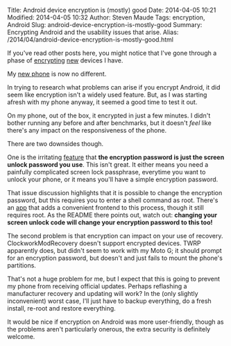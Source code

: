 Title: Android device encryption is (mostly) good
Date: 2014-04-05 10:21
Modified: 2014-04-05 10:32
Author: Steven Maude
Tags: encryption, Android
Slug: android-device-encryption-is-mostly-good
Summary: Encrypting Android and the usability issues that arise.
Alias: /2014/04/android-device-encryption-is-mostly-good.html

If you've read other posts here, you might notice that I've gone through
a phase of
[encrypting](http://www.stevenmaude.co.uk/2013/09/how-to-secure-your-storage-and-backup.html)
[new](http://www.stevenmaude.co.uk/2013/09/a-beginners-guide-to-os-encryption-dual.html)
devices I have.

My [new
phone](http://www.stevenmaude.co.uk/2014/03/phone-upgrades-and-privacy-downgrades.html)
is now no different.

In trying to research what problems can arise if you encrypt Android, it
did seem like encryption isn't a widely used feature. But, as I was
starting afresh with my phone anyway, it seemed a good time to test it
out.

On my phone, out of the box, it encrypted in just a few minutes. I
didn't bother running any before and after benchmarks, but it doesn't
*feel* like there's any impact on the responsiveness of the phone.

There are two downsides though.

One is the irritating
[feature](https://code.google.com/p/android/issues/detail?id=29468) that
**the encryption password is just the screen unlock password you use**.
This isn't great. It either means you need a painfully complicated
screen lock passphrase, everytime you want to unlock your phone, or it
means you'll have a simple encryption password.

That issue discussion highlights that it is possible to change the
encryption password, but this requires you to enter a shell command as
root. There's an
[app](https://github.com/nelenkov/cryptfs-password-manager) that adds a
convenient frontend to this process, though it still requires root. As
the README there points out, watch out: **changing your screen unlock
code will change your encryption password to this too!**

The second problem is that encryption can impact on your use of
recovery. ClockworkModRecovery doesn't support encrypted devices. TWRP
apparently does, but didn't seem to work with my Moto G; it should
prompt for an encryption password, but doesn't and just fails to mount
the phone's partitions.

That's not a huge problem for me, but I expect that this is going to
prevent my phone from receiving official updates. Perhaps reflashing a
manufacturer recovery and updating will work? In the (only slightly
inconvenient) worst case, I'll just have to backup everything, do a
fresh install, re-root and restore everything.

It would be nice if encryption on Android was more user-friendly, though
as the problems aren't particularly onerous, the extra security is
definitely welcome.
